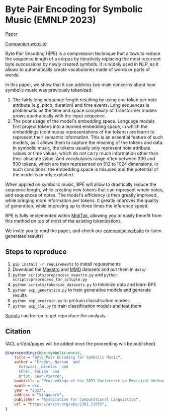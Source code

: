 # Byte Pair Encoding for Symbolic Music (EMNLP 2023)

[Paper](https://arxiv.org/abs/2301.11975)

[Companion website](https://Natooz.github.io/bpe-symbolic-music/)

Byte Pair Encoding (BPE) is a compression technique that allows to reduce the sequence length of a corpus by iteratively replacing the most recurrent byte successions by newly created symbols. It is widely used in NLP, as it allows to automatically create vocabularies made of words or parts of words.

In this paper, we show that it can address two main concerns about how symbolic music was previously tokenized:

1. The fairly long sequence length resulting by using one token per note attribute (e.g. pitch, duration) and time events. Long sequences is problematic as the time and space complexity of Transformer models grows quadratically with the input sequence.
2. The poor usage of the model's embedding space. Language models first project tokens into a learned embedding space, in which the embeddings (continuous representations of the tokens) are learnt to represent their semantic information. This is an essential feature of such models, as it allows them to capture the meaning of the tokens and data. In symbolic music, the tokens usually only represent note attribute values or time values, which do not carry much information other than their absolute value. And vocabularies range often between 200 and 500 tokens, which are then represented on 512 to 1024 dimensions. In such conditions, the embedding space is misused and the potential of the model is poorly exploited.

When applied on symbolic music, BPE will allow to drastically reduce the sequence length, while creating new tokens that can represent whole notes, and sequences of notes. The model's efficiency is then greatly improved, while bringing more information per tokens. It greatly improves the quality of generation, while improving up to three times the inference speed.

BPE is fully implemented within [MidiTok](https://github.com/Natooz/MidiTok), allowing you to easily benefit from this method on top of most of the existing tokenizations.

We invite you to read the paper, and check our [companion website](https://Natooz.github.io/bpe-symbolic-music/) to listen generated results!

## Steps to reproduce

1. `pip install -r requirements` to install requirements
2. Download the [Maestro](https://magenta.tensorflow.org/datasets/maestro) and [MMD](https://zenodo.org/record/5142664#.YQN3c5NKgWo) datasets and put them in `data/`
3. `python scripts/preprocess_maestro.py` and `python scripts/preprocess_for_octuple.py`
4. `python scripts/tokenize_datasets.py` to tokenize data and learn BPE
5. `python exp_generation.py` to train generative models and generate results
6. `python exp_pretrain.py` to pretrain classification models
7. `python exp_cla.py` to train classification models and test them

[Scripts](./scripts) can be run to get reproduce the analysis.

## Citation

(ACL url/doi/pages will be added once the proceeding will be published)
```bibtex
@inproceedings{bpe-symbolic-music,
    title = "Byte Pair Encoding for Symbolic Music",
    author = "Fradet, Nathan  and
      Gutowski, Nicolas  and
      Chhel, Fabien  and
      Briot, Jean-Pierre",
    booktitle = "Proceedings of the 2023 Conference on Empirical Methods in Natural Language Processing",
    month = dec,
    year = "2023",
    address = "Singapore",
    publisher = "Association for Computational Linguistics",
    url = "https://arxiv.org/abs/2301.11975",
}
```